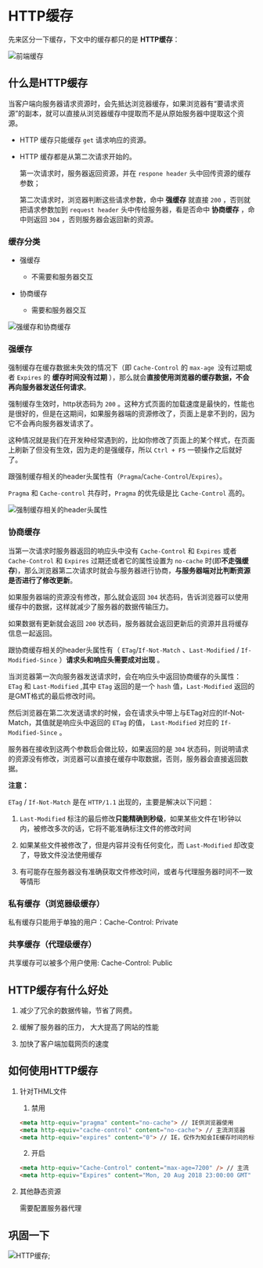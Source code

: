# HTTP缓存

先来区分一下缓存，下文中的缓存都只的是 **HTTP缓存**：

![前端缓存](~@img/HTTP/Front-End-Cache.png)

## 什么是HTTP缓存

当客户端向服务器请求资源时，会先抵达浏览器缓存，如果浏览器有“要请求资源”的副本，就可以直接从浏览器缓存中提取而不是从原始服务器中提取这个资源。

* HTTP 缓存只能缓存 `get` 请求响应的资源。

* HTTP 缓存都是从第二次请求开始的。

    第一次请求时，服务器返回资源，并在 `respone header` 头中回传资源的缓存参数；
    
    第二次请求时，浏览器判断这些请求参数，命中 **强缓存** 就直接 `200` ，否则就把请求参数加到 `request header` 头中传给服务器，看是否命中 **协商缓存** ，命中则返回 `304` ，否则服务器会返回新的资源。


### 缓存分类

* 强缓存

    * 不需要和服务器交互

* 协商缓存

    * 需要和服务器交互

![强缓存和协商缓存](~@img/HTTP/Http-Cache-Type.png)

### 强缓存

强制缓存在缓存数据未失效的情况下（即 `Cache-Control` 的 `max-age `没有过期或者 `Expires` 的 **缓存时间没有过期** ），那么就会**直接使用浏览器的缓存数据，不会再向服务器发送任何请求**。

强制缓存生效时，http状态码为 `200` 。这种方式页面的加载速度是最快的，性能也是很好的，但是在这期间，如果服务器端的资源修改了，页面上是拿不到的，因为它不会再向服务器发请求了。

这种情况就是我们在开发种经常遇到的，比如你修改了页面上的某个样式，在页面上刷新了但没有生效，因为走的是强缓存，所以 `Ctrl + F5` 一顿操作之后就好了。 

跟强制缓存相关的header头属性有（`Pragma`/`Cache-Control`/`Expires`）。

`Pragma` 和 `Cache-control` 共存时，`Pragma` 的优先级是比 `Cache-Control` 高的。

![强制缓存相关的header头属性](~@img/HTTP/Strong-Cache-Header.png)

### 协商缓存

当第一次请求时服务器返回的响应头中没有 `Cache-Control` 和 `Expires` 或者 `Cache-Control` 和 `Expires` 过期还或者它的属性设置为 `no-cache` 时(即**不走强缓存**)，那么浏览器第二次请求时就会与服务器进行协商，**与服务器端对比判断资源是否进行了修改更新**。

如果服务器端的资源没有修改，那么就会返回 `304` 状态码，告诉浏览器可以使用缓存中的数据，这样就减少了服务器的数据传输压力。

如果数据有更新就会返回 `200` 状态码，服务器就会返回更新后的资源并且将缓存信息一起返回。

跟协商缓存相关的header头属性有（ `ETag`/`If-Not-Match` 、`Last-Modified` / `If-Modified-Since` ）**请求头和响应头需要成对出现** 。

当浏览器第一次向服务器发送请求时，会在响应头中返回协商缓存的头属性： `ETag` 和 `Last-Modified` ,其中 `ETag` 返回的是一个 `hash` 值，`Last-Modified` 返回的是GMT格式的最后修改时间。

然后浏览器在第二次发送请求的时候，会在请求头中带上与ETag对应的If-Not-Match，其值就是响应头中返回的 `ETag` 的值， `Last-Modified` 对应的 `If-Modified-Since` 。

服务器在接收到这两个参数后会做比较，如果返回的是 `304` 状态码，则说明请求的资源没有修改，浏览器可以直接在缓存中取数据，否则，服务器会直接返回数据。

**注意：**

`ETag` / `If-Not-Match` 是在 `HTTP/1.1` 出现的，主要是解决以下问题：

1. `Last-Modified` 标注的最后修改**只能精确到秒级**，如果某些文件在1秒钟以内，被修改多次的话，它将不能准确标注文件的修改时间

2. 如果某些文件被修改了，但是内容并没有任何变化，而 `Last-Modified` 却改变了，导致文件没法使用缓存

3. 有可能存在服务器没有准确获取文件修改时间，或者与代理服务器时间不一致等情形


### 私有缓存（浏览器级缓存）

私有缓存只能用于单独的用户：Cache-Control: Private

### 共享缓存（代理级缓存）

共享缓存可以被多个用户使用: Cache-Control: Public

## HTTP缓存有什么好处

1. 减少了冗余的数据传输，节省了网费。

2. 缓解了服务器的压力， 大大提高了网站的性能

3. 加快了客户端加载网页的速度

## 如何使用HTTP缓存

1. 针对THML文件
    1. 禁用

    ```html
    <meta http-equiv="pragma" content="no-cache"> // IE供浏览器使用
    <meta http-equiv="cache-control" content="no-cache"> // 主流浏览器
    <meta http-equiv="expires" content="0"> // IE，仅作为知会IE缓存时间的标记
    ```

    2. 开启

    ```html
    <meta http-equiv="Cache-Control" content="max-age=7200" /> // 主流
    <meta http-equiv="Expires" content="Mon, 20 Aug 2018 23:00:00 GMT" /> // IE
    ```

2. 其他静态资源

    需要配置服务器代理

## 巩固一下

![HTTP缓存](~@img/HTTP/HTTP-Cache.png);